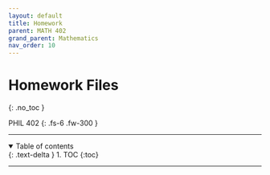 ```yaml
---
layout: default
title: Homework
parent: MATH 402
grand_parent: Mathematics
nav_order: 10
---
```


# Homework Files
{: .no_toc }

PHIL 402
{: .fs-6 .fw-300 }

---

<details open markdown="block">
  <summary>
    Table of contents
  </summary>
  {: .text-delta }
1. TOC
{:toc}
</details>

---


